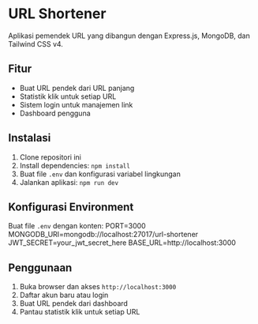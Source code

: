 # URL Shortener

Aplikasi pemendek URL yang dibangun dengan Express.js, MongoDB, dan Tailwind CSS v4.

## Fitur

- Buat URL pendek dari URL panjang
- Statistik klik untuk setiap URL
- Sistem login untuk manajemen link
- Dashboard pengguna

## Instalasi

1. Clone repositori ini
2. Install dependencies: `npm install`
3. Buat file `.env` dan konfigurasi variabel lingkungan
4. Jalankan aplikasi: `npm run dev`

## Konfigurasi Environment

Buat file `.env` dengan konten:
PORT=3000
MONGODB_URI=mongodb://localhost:27017/url-shortener
JWT_SECRET=your_jwt_secret_here
BASE_URL=http://localhost:3000


## Penggunaan

1. Buka browser dan akses `http://localhost:3000`
2. Daftar akun baru atau login
3. Buat URL pendek dari dashboard
4. Pantau statistik klik untuk setiap URL